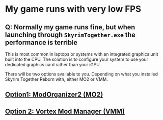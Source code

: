 # My game runs with very low FPS

## Q: Normally my game runs fine, but when launching through `SkyrimTogether.exe` the performance is terrible

This is most common in laptops or systems with an integrated graphics unit built into the CPU. The solution is to configure your system to use your dedicated graphics card rather than your iGPU.

There will be two options available to you. Depending on what you installed Skyrim Together Reborn with, either MO2 or VMM.

## [Option1: ModOrganizer2 (MO2)](my-game-runs-with-very-low-fps/using-modorganizer2.md)

## [Option 2: Vortex Mod Manager (VMM)](my-game-runs-with-very-low-fps/using-vortex-mod-manager-vmm.md)

